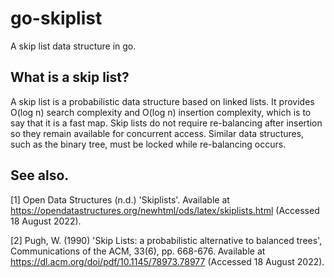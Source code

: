 # go-skiplist
A skip list data structure in go.
## What is a skip list?
A skip list is a probabilistic data structure based on linked lists. It provides O(log n) search complexity and O(log n) insertion complexity, which is to say that it is a fast map. Skip lists do not require re-balancing after insertion so they remain available for concurrent access. Similar data structures, such as the binary tree, must be locked while re-balancing occurs.
## See also.
[1] Open Data Structures (n.d.) 'Skiplists'. Available at https://opendatastructures.org/newhtml/ods/latex/skiplists.html (Accessed 18 August 2022).

[2] Pugh, W. (1990) 'Skip Lists: a probabilistic alternative to balanced trees', Communications of the ACM, 33(6), pp. 668-676. Available at https://dl.acm.org/doi/pdf/10.1145/78973.78977 (Accessed 18 August 2022).